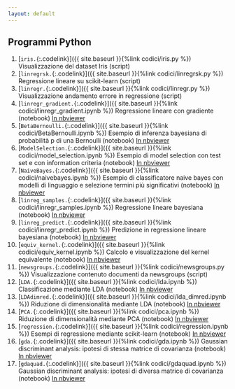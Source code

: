 ```yaml
---
layout: default
---
```


## Programmi Python

1. [`iris.`{:.codelink}]({{ site.baseurl }}{%link codici/iris.py %}) Visualizzazione del dataset Iris (script)
1. [`linregrsk.`{:.codelink}]({{ site.baseurl }}{%link codici/linregrsk.py %}) Regressione lineare su scikit-learn (script)
1. [`linregr.`{:.codelink}]({{ site.baseurl }}{%link codici/linregr.py %}) Visualizzazione andamento errore in regressione (script)
1. [`linregr_gradient.`{:.codelink}]({{ site.baseurl }}{%link codici/linregr_gradient.ipynb %}) Regressione lineare con gradiente (notebook) [In nbviewer](https://nbviewer.jupyter.org/github/tvml/ml1718/blob/master/codici/linregr_gradient.ipynb)
1. [`BetaBernoulli.`{:.codelink}]({{ site.baseurl }}{%link codici/BetaBernoulli.ipynb %}) Esempio di inferenza bayesiana di probabilità p di una Bernoulli (notebook) [In nbviewer](https://nbviewer.jupyter.org/github/tvml/ml1718/blob/master/codici/BetaBernoulli.ipynb)
1. [`ModelSelection.`{:.codelink}]({{ site.baseurl }}{%link codici/model_selection.ipynb %}) Esempio di model selection con test set e con information criteria (notebook) [In nbviewer](https://nbviewer.jupyter.org/github/tvml/ml1718/blob/master/codici/model_selection.ipynb)
1. [`NaiveBayes.`{:.codelink}]({{ site.baseurl }}{%link codici/naivebayes.ipynb %}) Esempio di classificatore naive bayes con modelli di linguaggio e selezione termini più significativi (notebook) [In nbviewer](https://nbviewer.jupyter.org/github/tvml/ml1718/blob/master/codici/naivebayes.ipynb)
1. [`linreg_samples.`{:.codelink}]({{ site.baseurl }}{%link codici/linregr_samples.ipynb %}) Regressione lineare bayesiana (notebook) [In nbviewer](https://nbviewer.jupyter.org/github/tvml/ml1718/blob/master/codici/linregr_samples.ipynb)
1. [`linreg_predict.`{:.codelink}]({{ site.baseurl }}{%link codici/linregr_predict.ipynb %}) Predizione in regressione lineare bayesiana (notebook) [In nbviewer](https://nbviewer.jupyter.org/github/tvml/ml1718/blob/master/codici/linregr_predict.ipynb)
1. [`equiv_kernel.`{:.codelink}]({{ site.baseurl }}{%link codici/equiv_kernel.ipynb %}) Calcolo e visualizzazione del kernel equivalente (notebook) [In nbviewer](https://nbviewer.jupyter.org/github/tvml/ml1718/blob/master/codici/equiv_kernel.ipynb)
1. [`newsgroups.`{:.codelink}]({{ site.baseurl }}{%link codici/newsgroups.py %}) Visualizzazione contenuto documenti da newsgroups (script)
1. [`LDA.`{:.codelink}]({{ site.baseurl }}{%link codici/lda.ipynb %}) Classificazione mediante LDA (notebook) [In nbviewer](https://nbviewer.jupyter.org/github/tvml/ml1718/blob/master/codici/lda.ipynb)
1. [`LDAdimred.`{:.codelink}]({{ site.baseurl }}{%link codici/lda_dimred.ipynb %}) Riduzione di dimensionalità mediante LDA (notebook) [In nbviewer](https://nbviewer.jupyter.org/github/tvml/ml1718/blob/master/codici/lda_dimred.ipynb)
1. [`PCA.`{:.codelink}]({{ site.baseurl }}{%link codici/pca.ipynb %}) Riduzione di dimensionalità mediante PCA (notebook) [In nbviewer](https://nbviewer.jupyter.org/github/tvml/ml1718/blob/master/codici/pca.ipynb)
1. [`regression.`{:.codelink}]({{ site.baseurl }}{%link codici/regression.ipynb %}) Esempi di regressione mediante scikit-learn (notebook) [In nbviewer](https://nbviewer.jupyter.org/github/tvml/ml1718/blob/master/codici/regression.ipynb)
1. [`gda.`{:.codelink}]({{ site.baseurl }}{%link codici/gda.ipynb %}) Gaussian discriminant analysis: ipotesi di stessa matrice di covarianza (notebook) [In nbviewer](https://nbviewer.jupyter.org/github/tvml/ml1718/blob/master/codici/gda.ipynb)
1. [`gdaquad.`{:.codelink}]({{ site.baseurl }}{%link codici/gdaquad.ipynb %}) Gaussian discriminant analysis: ipotesi di diversa matrice di covarianza (notebook) [In nbviewer](https://nbviewer.jupyter.org/github/tvml/ml1718/blob/master/codici/gdaquad.ipynb)


